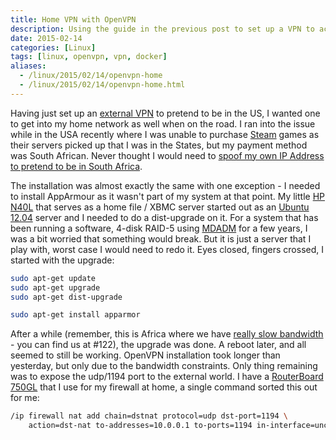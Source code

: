 ```yaml
---
title: Home VPN with OpenVPN
description: Using the guide in the previous post to set up a VPN to access your home network securely.
date: 2015-02-14
categories: [Linux]
tags: [linux, openvpn, vpn, docker]
aliases:
  - /linux/2015/02/14/openvpn-home
  - /linux/2015/02/14/openvpn-home.html
---
```


Having just set up an [external VPN](/posts/2015-02-13/openvpn-on-digital-ocean/) to pretend to be in the US, I wanted one to get into my home network as well when on the road. I ran into the issue while in the USA recently where I was unable to purchase [Steam](http://store.steampowered.com/) games as their servers picked up that I was in the States, but my payment method was South African. Never thought I would need to [spoof my own IP Address to pretend to be in South Africa](https://twitter.com/cobusbernard/status/554462128485457921).

The installation was almost exactly the same with one exception - I needed to install AppArmour as it wasn't part of my system at that point. My little [HP N40L](http://www8.hp.com/h20195/v2/GetDocument.aspx?docname=c04111079) that serves as a home file / XBMC server started out as an [Ubuntu 12.04](http://releases.ubuntu.com/12.04/) server and I needed to do a dist-upgrade on it. For a system that has been running a software, 4-disk RAID-5 using  [MDADM](http://en.wikipedia.org/wiki/Mdadm) for a few years, I was a bit worried that something would break. But it is just a server that I play with, worst case I would need to redo it. Eyes closed, fingers crossed, I started with the upgrade:

```bash
sudo apt-get update
sudo apt-get upgrade
sudo apt-get dist-upgrade

sudo apt-get install apparmor
```

After a while (remember, this is Africa where we have [really slow bandwidth](http://www.netindex.com/download/allcountries/) - you can find us at #122), the upgrade was done. A reboot later, and all seemed to still be working. OpenVPN installation took longer than yesterday, but only due to the bandwidth constraints. Only thing remaining was to expose the udp/1194 port to the external world. I have a [RouterBoard 750GL](http://routerboard.com/RB750GL) that I use for my firewall at home, a single command sorted this out for me:

```bash
/ip firewall nat add chain=dstnat protocol=udp dst-port=1194 \
    action=dst-nat to-addresses=10.0.0.1 to-ports=1194 in-interface=uncapped
```
